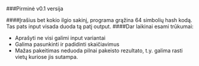 ###Pirminė v0.1 versija
  
  
####Įrašius bet kokio ilgio sakinį, programa grąžina 64 simbolių hash kodą. Tas pats input visada duoda tą patį output.
####Dar laikinai esami trūkumai: 
  * Aprašyti ne visi galimi input variantai
  * Galima pasunkinti ir padidinti skaičiavimus
  * Mažas pakeitimas neduoda pilnai pakeisto rezultato, t.y. galima rasti vietų kuriose jis sutampa.
